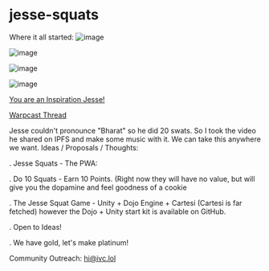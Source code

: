 # jesse-squats
Where it all started:
![image](https://github.com/ivcained/jesse-squats/assets/86070833/19d951a5-65ff-409a-88b8-029a121c0068)

![image](https://github.com/ivcained/jesse-squats/assets/86070833/fdb68736-1e0b-437d-953e-74f86e3772ef)

![image](https://github.com/ivcained/jesse-squats/assets/86070833/dc92218b-4207-43d6-b5bd-53e163d2ef2d)

![image](https://github.com/ivcained/jesse-squats/assets/86070833/52492450-bdc8-43ee-bf62-a3ccea2d99b3)

[You are an Inspiration Jesse!](https://d391b93f5f62d9c15f67142e43841acc.ipfscdn.io/ipfs/bafybeiho4s3at37loja5qjgqguzg3wat65omxjo5rcg45rtv3pzwvur6lu/IMG_0294.MOV)

[Warpcast Thread](https://warpcast.com/ivc/0x96a463a3)

Jesse couldn't pronounce "Bharat" so he did 20 swats. 
So I took the video he shared on IPFS and make some music with it. 
We can take this anywhere we want.
Ideas / Proposals / Thoughts:

. Jesse Squats - The PWA:

. Do 10 Squats - Earn 10 Points. (Right now they will have no value, but will give you the dopamine and feel goodness of a cookie

. The Jesse Squat Game - Unity + Dojo Engine + Cartesi (Cartesi is far fetched) however the Dojo + Unity start kit is available on GitHub.

. Open to Ideas!

. We have gold, let's make platinum!

Community Outreach: hi@ivc.lol
